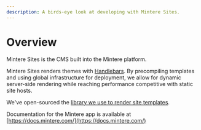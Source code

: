 ```yaml
---
description: A birds-eye look at developing with Mintere Sites.
---
```


# Overview

Mintere Sites is the CMS built into the Mintere platform.

Mintere Sites renders themes with [Handlebars](https://handlebarsjs.com/). By precompiling templates and using global infrastructure for deployment, we allow for dynamic server-side rendering while reaching performance competitive with static site hosts. 

We've open-sourced the [library we use to render site templates](https://github.com/mintere/sites-renderer).

Documentation for the Mintere app is available at [https://docs.mintere.com/](https://docs.mintere.com/)



